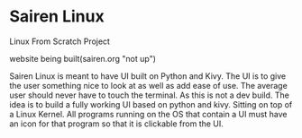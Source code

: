 # Sairen Linux
Linux From Scratch Project

website being built(sairen.org "not up")

Sairen Linux is meant to have UI built on Python and Kivy. 
The UI is to give the user something nice to look at as well as add ease of use.
The average user should never have to touch the terminal. As this is not a dev build.
The idea is to build a fully working UI based on python and kivy. Sitting on top of a Linux Kernel.
All programs running on the OS that contain a UI must have an icon for that program so that it is clickable from the UI.
